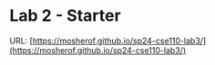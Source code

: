 # Lab 2 - Starter
URL: [https://mosherof.github.io/sp24-cse110-lab3/](https://mosherof.github.io/sp24-cse110-lab3/)
